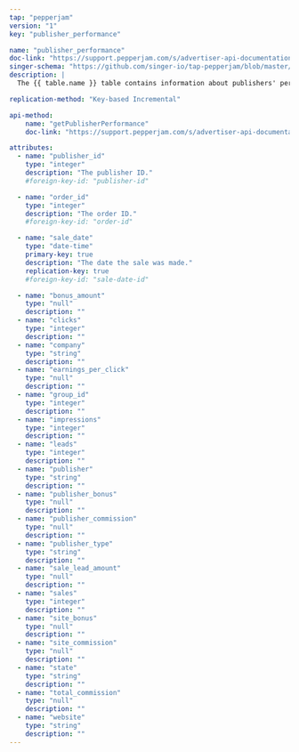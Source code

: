 ```yaml
---
tap: "pepperjam"
version: "1"
key: "publisher_performance"

name: "publisher_performance"
doc-link: "https://support.pepperjam.com/s/advertiser-api-documentation#PublisherPerformance"
singer-schema: "https://github.com/singer-io/tap-pepperjam/blob/master/tap_pepperjam/schemas/publisher_performance.json"
description: |
  The {{ table.name }} table contains information about publishers' performance within a given year time frame.

replication-method: "Key-based Incremental"

api-method:
    name: "getPublisherPerformance"
    doc-link: "https://support.pepperjam.com/s/advertiser-api-documentation#PublisherPerformance"

attributes:
  - name: "publisher_id"
    type: "integer"
    description: "The publisher ID."
    #foreign-key-id: "publisher-id"

  - name: "order_id"
    type: "integer"
    description: "The order ID."
    #foreign-key-id: "order-id"  

  - name: "sale_date"
    type: "date-time"
    primary-key: true
    description: "The date the sale was made."
    replication-key: true
    #foreign-key-id: "sale-date-id" 

  - name: "bonus_amount"
    type: "null"
    description: ""
  - name: "clicks"
    type: "integer"
    description: ""
  - name: "company"
    type: "string"
    description: ""
  - name: "earnings_per_click"
    type: "null"
    description: ""
  - name: "group_id"
    type: "integer"
    description: ""
  - name: "impressions"
    type: "integer"
    description: ""
  - name: "leads"
    type: "integer"
    description: ""
  - name: "publisher"
    type: "string"
    description: ""
  - name: "publisher_bonus"
    type: "null"
    description: ""
  - name: "publisher_commission"
    type: "null"
    description: ""
  - name: "publisher_type"
    type: "string"
    description: ""
  - name: "sale_lead_amount"
    type: "null"
    description: ""
  - name: "sales"
    type: "integer"
    description: ""
  - name: "site_bonus"
    type: "null"
    description: ""
  - name: "site_commission"
    type: "null"
    description: ""
  - name: "state"
    type: "string"
    description: ""
  - name: "total_commission"
    type: "null"
    description: ""
  - name: "website"
    type: "string"
    description: ""
---
```

